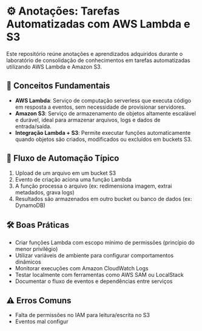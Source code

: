 # ⚙️ Anotações: Tarefas Automatizadas com AWS Lambda e S3

Este repositório reúne anotações e aprendizados adquiridos durante o laboratório de consolidação de conhecimentos em tarefas automatizadas utilizando AWS Lambda e Amazon S3.

## 🧩 Conceitos Fundamentais

- **AWS Lambda**: Serviço de computação serverless que executa código em resposta a eventos, sem necessidade de provisionar servidores.
- **Amazon S3**: Serviço de armazenamento de objetos altamente escalável e durável, ideal para armazenar arquivos, logs e dados de entrada/saída.
- **Integração Lambda + S3**: Permite executar funções automaticamente quando objetos são criados, modificados ou excluídos em buckets S3.

## 🔄 Fluxo de Automação Típico

1. Upload de um arquivo em um bucket S3
2. Evento de criação aciona uma função Lambda
3. A função processa o arquivo (ex: redimensiona imagem, extrai metadados, grava logs)
4. Resultados são armazenados em outro bucket ou banco de dados (ex: DynamoDB)

## 🛠️ Boas Práticas

- Criar funções Lambda com escopo mínimo de permissões (princípio do menor privilégio)
- Utilizar variáveis de ambiente para configurar comportamentos dinâmicos
- Monitorar execuções com Amazon CloudWatch Logs
- Testar localmente com ferramentas como AWS SAM ou LocalStack
- Documentar o fluxo de eventos e dependências entre serviços

## ⚠️ Erros Comuns

- Falta de permissões no IAM para leitura/escrita no S3
- Eventos mal configur